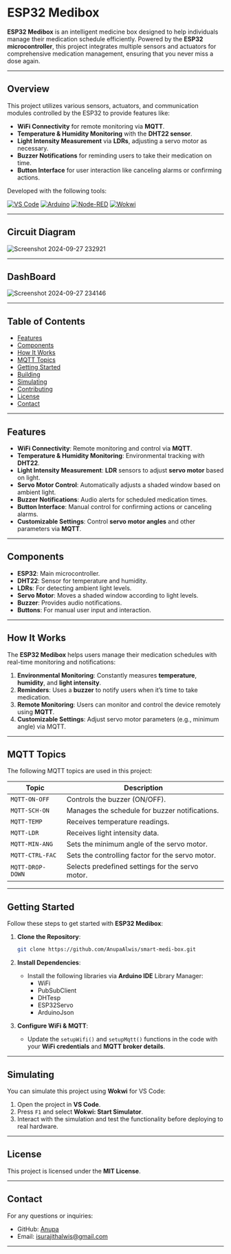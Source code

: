 # ESP32 Medibox 

**ESP32 Medibox** is an intelligent medicine box designed to help individuals manage their medication schedule efficiently. Powered by the **ESP32 microcontroller**, this project integrates multiple sensors and actuators for comprehensive medication management, ensuring that you never miss a dose again.

---

## Overview

This project utilizes various sensors, actuators, and communication modules controlled by the ESP32 to provide features like:

- **WiFi Connectivity** for remote monitoring via **MQTT**.
- **Temperature & Humidity Monitoring** with the **DHT22 sensor**.
- **Light Intensity Measurement** via **LDRs**, adjusting a servo motor as necessary.
- **Buzzer Notifications** for reminding users to take their medication on time.
- **Button Interface** for user interaction like canceling alarms or confirming actions.

Developed with the following tools:

[![VS Code](https://img.shields.io/badge/Editor-VS%20Code-blue.svg)](https://code.visualstudio.com/)
[![Arduino](https://img.shields.io/badge/Platform-Arduino-blue.svg)](https://www.arduino.cc/)
[![Node-RED](https://img.shields.io/badge/Tool-Node--RED-red.svg)](https://nodered.org/)
[![Wokwi](https://img.shields.io/badge/Simulation-Wokwi-green.svg)](https://wokwi.com/)

---


## Circuit Diagram

![Screenshot 2024-09-27 232921](https://github.com/user-attachments/assets/aa21ed51-3454-45a1-acfe-1733a0d69fda)


---

## DashBoard

![Screenshot 2024-09-27 234146](https://github.com/user-attachments/assets/1b74c568-cb0b-419a-8ddf-2d911265947c)

---

## Table of Contents

- [Features](#features)
- [Components](#components)
- [How It Works](#how-it-works)
- [MQTT Topics](#mqtt-topics)
- [Getting Started](#getting-started)
- [Building](#building)
- [Simulating](#simulating)
- [Contributing](#contributing)
- [License](#license)
- [Contact](#contact)

---

## Features

- **WiFi Connectivity**: Remote monitoring and control via **MQTT**.
- **Temperature & Humidity Monitoring**: Environmental tracking with **DHT22**.
- **Light Intensity Measurement**: **LDR** sensors to adjust **servo motor** based on light.
- **Servo Motor Control**: Automatically adjusts a shaded window based on ambient light.
- **Buzzer Notifications**: Audio alerts for scheduled medication times.
- **Button Interface**: Manual control for confirming actions or canceling alarms.
- **Customizable Settings**: Control **servo motor angles** and other parameters via **MQTT**.

---

## Components

- **ESP32**: Main microcontroller.
- **DHT22**: Sensor for temperature and humidity.
- **LDRs**: For detecting ambient light levels.
- **Servo Motor**: Moves a shaded window according to light levels.
- **Buzzer**: Provides audio notifications.
- **Buttons**: For manual user input and interaction.

---

## How It Works

The **ESP32 Medibox** helps users manage their medication schedules with real-time monitoring and notifications:

1. **Environmental Monitoring**: Constantly measures **temperature**, **humidity**, and **light intensity**.
2. **Reminders**: Uses a **buzzer** to notify users when it’s time to take medication.
3. **Remote Monitoring**: Users can monitor and control the device remotely using **MQTT**.
4. **Customizable Settings**: Adjust servo motor parameters (e.g., minimum angle) via MQTT.

---

## MQTT Topics

The following MQTT topics are used in this project:

| Topic            | Description                                         |
|------------------|-----------------------------------------------------|
| `MQTT-ON-OFF`    | Controls the buzzer (ON/OFF).                       |
| `MQTT-SCH-ON`    | Manages the schedule for buzzer notifications.      |
| `MQTT-TEMP`      | Receives temperature readings.                      |
| `MQTT-LDR`       | Receives light intensity data.                      |
| `MQTT-MIN-ANG`   | Sets the minimum angle of the servo motor.          |
| `MQTT-CTRL-FAC`  | Sets the controlling factor for the servo motor.    |
| `MQTT-DROP-DOWN` | Selects predefined settings for the servo motor.    |

---

## Getting Started

Follow these steps to get started with **ESP32 Medibox**:

1. **Clone the Repository**:
    ```bash
    git clone https://github.com/AnupaAlwis/smart-medi-box.git
    ```

2. **Install Dependencies**:
    - Install the following libraries via **Arduino IDE** Library Manager:
      - WiFi
      - PubSubClient
      - DHTesp
      - ESP32Servo
      - ArduinoJson

3. **Configure WiFi & MQTT**:
    - Update the `setupWifi()` and `setupMqtt()` functions in the code with your **WiFi credentials** and **MQTT broker details**.

---

## Simulating

You can simulate this project using **Wokwi** for VS Code:

1. Open the project in **VS Code**.
2. Press `F1` and select **Wokwi: Start Simulator**.
3. Interact with the simulation and test the functionality before deploying to real hardware.

---

## License

This project is licensed under the **MIT License**.

---

## Contact

For any questions or inquiries:

- GitHub: [Anupa](https://github.com/AnupaAlwis)
- Email: isurajithalwis@gmail.com

---


